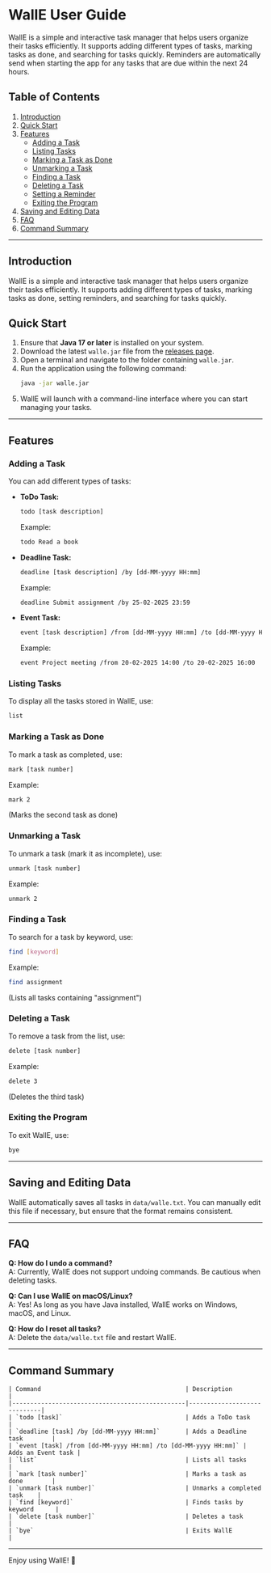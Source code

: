 # WallE User Guide

WallE is a simple and interactive task manager that helps users organize their tasks efficiently. It supports adding different types of tasks, marking tasks as done, and searching for tasks quickly.
Reminders are automatically send when starting the app for any tasks that are due within the next 24 hours.

## Table of Contents
1. [Introduction](#introduction)
2. [Quick Start](#quick-start)
3. [Features](#features)
   - [Adding a Task](#adding-a-task)
   - [Listing Tasks](#listing-tasks)
   - [Marking a Task as Done](#marking-a-task-as-done)
   - [Unmarking a Task](#unmarking-a-task)
   - [Finding a Task](#finding-a-task)
   - [Deleting a Task](#deleting-a-task)
   - [Setting a Reminder](#setting-a-reminder)
   - [Exiting the Program](#exiting-the-program)
4. [Saving and Editing Data](#saving-and-editing-data)
5. [FAQ](#faq)
6. [Command Summary](#command-summary)

---

## Introduction
WallE is a simple and interactive task manager that helps users organize their tasks efficiently. It supports adding different types of tasks, marking tasks as done, setting reminders, and searching for tasks quickly.

## Quick Start
1. Ensure that **Java 17 or later** is installed on your system.
2. Download the latest `walle.jar` file from the [releases page](https://github.com/your-repo/walle/releases).
3. Open a terminal and navigate to the folder containing `walle.jar`.
4. Run the application using the following command:
   ```sh
   java -jar walle.jar
   ```
5. WallE will launch with a command-line interface where you can start managing your tasks.

---

## Features

### Adding a Task
You can add different types of tasks:

- **ToDo Task:**
  ```sh
  todo [task description]
  ```
  Example:
  ```sh
  todo Read a book
  ```

- **Deadline Task:**
  ```sh
  deadline [task description] /by [dd-MM-yyyy HH:mm]
  ```
  Example:
  ```sh
  deadline Submit assignment /by 25-02-2025 23:59
  ```

- **Event Task:**
  ```sh
  event [task description] /from [dd-MM-yyyy HH:mm] /to [dd-MM-yyyy HH:mm]
  ```
  Example:
  ```sh
  event Project meeting /from 20-02-2025 14:00 /to 20-02-2025 16:00
  ```

### Listing Tasks
To display all the tasks stored in WallE, use:
```sh
list
```

### Marking a Task as Done
To mark a task as completed, use:
```sh
mark [task number]
```
Example:
```sh
mark 2
```
(Marks the second task as done)

### Unmarking a Task
To unmark a task (mark it as incomplete), use:
```sh
unmark [task number]
```
Example:
```sh
unmark 2
```

### Finding a Task
To search for a task by keyword, use:
```sh
find [keyword]
```
Example:
```sh
find assignment
```
(Lists all tasks containing "assignment")

### Deleting a Task
To remove a task from the list, use:
```sh
delete [task number]
```
Example:
```sh
delete 3
```
(Deletes the third task)

### Exiting the Program
To exit WallE, use:
```sh
bye
```

---

## Saving and Editing Data
WallE automatically saves all tasks in `data/walle.txt`. You can manually edit this file if necessary, but ensure that the format remains consistent.

---

## FAQ
**Q: How do I undo a command?**  
A: Currently, WallE does not support undoing commands. Be cautious when deleting tasks.

**Q: Can I use WallE on macOS/Linux?**  
A: Yes! As long as you have Java installed, WallE works on Windows, macOS, and Linux.

**Q: How do I reset all tasks?**  
A: Delete the `data/walle.txt` file and restart WallE.

---

## Command Summary
```
| Command                                        | Description                 |
|------------------------------------------------|-----------------------------|
| `todo [task]`                                  | Adds a ToDo task            |
| `deadline [task] /by [dd-MM-yyyy HH:mm]`       | Adds a Deadline task        |
| `event [task] /from [dd-MM-yyyy HH:mm] /to [dd-MM-yyyy HH:mm]` | Adds an Event task |
| `list`                                         | Lists all tasks             |
| `mark [task number]`                           | Marks a task as done        |
| `unmark [task number]`                         | Unmarks a completed task    |
| `find [keyword]`                               | Finds tasks by keyword      |
| `delete [task number]`                         | Deletes a task              |
| `bye`                                          | Exits WallE                 |
```

---

Enjoy using WallE! 🚀
